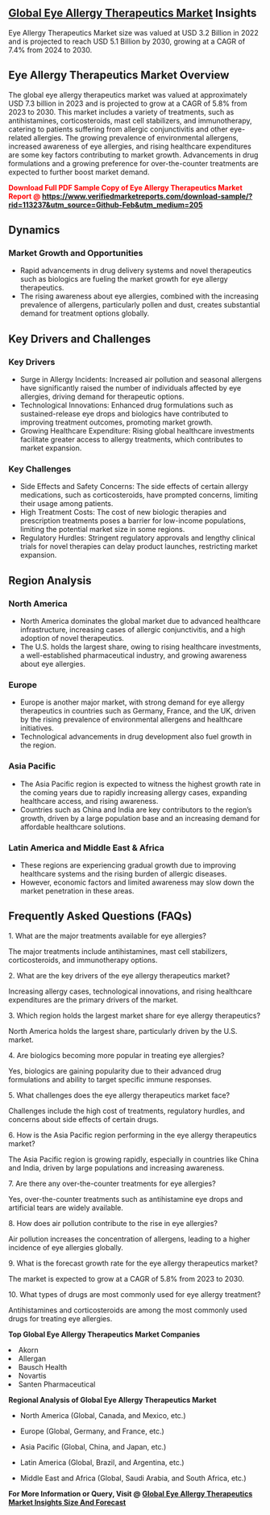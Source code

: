 <h2><a href="https://www.verifiedmarketreports.com/download-sample/?rid=113237&amp;utm_source=Github&amp;utm_medium=205" target="_blank">Global Eye Allergy Therapeutics Market</a> Insights</h2><p>Eye Allergy Therapeutics Market size was valued at USD 3.2 Billion in 2022 and is projected to reach USD 5.1 Billion by 2030, growing at a CAGR of 7.4% from 2024 to 2030.</p><p> <h2>Eye Allergy Therapeutics Market Overview</h2> <p>The global eye allergy therapeutics market was valued at approximately USD 7.3 billion in 2023 and is projected to grow at a CAGR of 5.8% from 2023 to 2030. This market includes a variety of treatments, such as antihistamines, corticosteroids, mast cell stabilizers, and immunotherapy, catering to patients suffering from allergic conjunctivitis and other eye-related allergies. The growing prevalence of environmental allergens, increased awareness of eye allergies, and rising healthcare expenditures are some key factors contributing to market growth. Advancements in drug formulations and a growing preference for over-the-counter treatments are expected to further boost market demand.</p> <p><strong><p><span class=""><span style="color: #ff0000;"><strong>Download Full PDF Sample Copy of Eye Allergy Therapeutics Market Report</strong> @ </span><a href="https://www.verifiedmarketreports.com/download-sample/?rid=113237&amp;utm_source=Github-Feb&amp;utm_medium=205" target="_blank">https://www.verifiedmarketreports.com/download-sample/?rid=113237&amp;utm_source=Github-Feb&amp;utm_medium=205</a></span></p></strong></p> <h2>Dynamics</h2> <h3>Market Growth and Opportunities</h3> <ul> <li>Rapid advancements in drug delivery systems and novel therapeutics such as biologics are fueling the market growth for eye allergy therapeutics.</li> <li>The rising awareness about eye allergies, combined with the increasing prevalence of allergens, particularly pollen and dust, creates substantial demand for treatment options globally.</li> </ul> <h2>Key Drivers and Challenges</h2> <h3>Key Drivers</h3> <ul> <li>Surge in Allergy Incidents: Increased air pollution and seasonal allergens have significantly raised the number of individuals affected by eye allergies, driving demand for therapeutic options.</li> <li>Technological Innovations: Enhanced drug formulations such as sustained-release eye drops and biologics have contributed to improving treatment outcomes, promoting market growth.</li> <li>Growing Healthcare Expenditure: Rising global healthcare investments facilitate greater access to allergy treatments, which contributes to market expansion.</li> </ul> <h3>Key Challenges</h3> <ul> <li>Side Effects and Safety Concerns: The side effects of certain allergy medications, such as corticosteroids, have prompted concerns, limiting their usage among patients.</li> <li>High Treatment Costs: The cost of new biologic therapies and prescription treatments poses a barrier for low-income populations, limiting the potential market size in some regions.</li> <li>Regulatory Hurdles: Stringent regulatory approvals and lengthy clinical trials for novel therapies can delay product launches, restricting market expansion.</li> </ul> <h2>Region Analysis</h2> <h3>North America</h3> <ul> <li>North America dominates the global market due to advanced healthcare infrastructure, increasing cases of allergic conjunctivitis, and a high adoption of novel therapeutics.</li> <li>The U.S. holds the largest share, owing to rising healthcare investments, a well-established pharmaceutical industry, and growing awareness about eye allergies.</li> </ul> <h3>Europe</h3> <ul> <li>Europe is another major market, with strong demand for eye allergy therapeutics in countries such as Germany, France, and the UK, driven by the rising prevalence of environmental allergens and healthcare initiatives.</li> <li>Technological advancements in drug development also fuel growth in the region.</li> </ul> <h3>Asia Pacific</h3> <ul> <li>The Asia Pacific region is expected to witness the highest growth rate in the coming years due to rapidly increasing allergy cases, expanding healthcare access, and rising awareness.</li> <li>Countries such as China and India are key contributors to the region’s growth, driven by a large population base and an increasing demand for affordable healthcare solutions.</li> </ul> <h3>Latin America and Middle East & Africa</h3> <ul> <li>These regions are experiencing gradual growth due to improving healthcare systems and the rising burden of allergic diseases.</li> <li>However, economic factors and limited awareness may slow down the market penetration in these areas.</li> </ul> <h2>Frequently Asked Questions (FAQs)</h2> <p>1. What are the major treatments available for eye allergies?</p> <p>The major treatments include antihistamines, mast cell stabilizers, corticosteroids, and immunotherapy options.</p> <p>2. What are the key drivers of the eye allergy therapeutics market?</p> <p>Increasing allergy cases, technological innovations, and rising healthcare expenditures are the primary drivers of the market.</p> <p>3. Which region holds the largest market share for eye allergy therapeutics?</p> <p>North America holds the largest share, particularly driven by the U.S. market.</p> <p>4. Are biologics becoming more popular in treating eye allergies?</p> <p>Yes, biologics are gaining popularity due to their advanced drug formulations and ability to target specific immune responses.</p> <p>5. What challenges does the eye allergy therapeutics market face?</p> <p>Challenges include the high cost of treatments, regulatory hurdles, and concerns about side effects of certain drugs.</p> <p>6. How is the Asia Pacific region performing in the eye allergy therapeutics market?</p> <p>The Asia Pacific region is growing rapidly, especially in countries like China and India, driven by large populations and increasing awareness.</p> <p>7. Are there any over-the-counter treatments for eye allergies?</p> <p>Yes, over-the-counter treatments such as antihistamine eye drops and artificial tears are widely available.</p> <p>8. How does air pollution contribute to the rise in eye allergies?</p> <p>Air pollution increases the concentration of allergens, leading to a higher incidence of eye allergies globally.</p> <p>9. What is the forecast growth rate for the eye allergy therapeutics market?</p> <p>The market is expected to grow at a CAGR of 5.8% from 2023 to 2030.</p> <p>10. What types of drugs are most commonly used for eye allergy treatment?</p> <p>Antihistamines and corticosteroids are among the most commonly used drugs for treating eye allergies.</p> </p><p><strong>Top Global Eye Allergy Therapeutics Market Companies</strong></p><div data-test-id=""><p><li>Akorn</li><li> Allergan</li><li> Bausch Health</li><li> Novartis</li><li> Santen Pharmaceutical</li></p><div><strong>Regional Analysis of&nbsp;Global Eye Allergy Therapeutics Market</strong></div><ul><li dir="ltr"><p dir="ltr">North America&nbsp;(Global, Canada, and Mexico, etc.)</p></li><li dir="ltr"><p dir="ltr">Europe (Global, Germany, and France, etc.)</p></li><li dir="ltr"><p dir="ltr">Asia Pacific&nbsp;(Global, China, and Japan, etc.)</p></li><li dir="ltr"><p dir="ltr">Latin America&nbsp;(Global, Brazil, and Argentina, etc.)</p></li><li dir="ltr">Middle East and Africa&nbsp;(Global, Saudi Arabia, and South Africa, etc.)</li></ul><p><strong>For More Information or Query, Visit @&nbsp;</strong><strong><a href="https://www.verifiedmarketreports.com/product/eye-allergy-therapeutics-market/?utm_source=Github&amp;utm_medium=205" target="_blank">Global Eye Allergy Therapeutics Market Insights Size And Forecast</a></strong></p></div>
